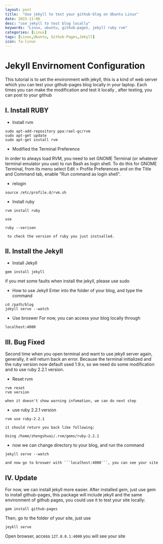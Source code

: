 ```yaml
---
layout: post
title:  "Use jekyll to test your github-blog on Ubuntu Linux"
date: 2015-11-06
desc: "use jekyll to test blog locally"
keywords: "Linux, ubuntu, github-pages, jekyll ruby rvm"
categories: [Linux]
tags: [Linux,Ubuntu, Github-Pages,Jekyll]
icon: fa-linux
---
```


# Jekyll Envirnoment Configuration

This tutorial is to set the environment with jekyll, this is a kind of web server which you can test your github-pages blog locally in your laptop. Each times you can make the modification and test it locally , after testing, you can post to your github

## I. Install RUBY

*	Install rvm

```
sudo apt-add-repository ppa:rael-gc/rvm
sudo apt-get update
sudo apt-get install rvm
```

*	Modified the Terminal Preference

In order to always load RVM, you need to set GNOME Terminal (or whatever terminal emulator you use) to run Bash as login shell. To do this for GNOME Terminal, from its menu select Edit > Profile Preferences and on the Title and Command tab, enable "Run command as login shell".

*	relogin

```
source /etc/profile.d/rvm.sh
```

*	Install ruby

```
rvm install ruby
```

	use

```
ruby --verison
```

	 to check the version of ruby you just instsalled.

## II. Install the Jekyll

*	Install Jekyll

```
gem install jekyll
```

if you met some faults when install the jekyll, please use sudo
*	How to use Jekyll
Enter into the folder of your blog, and type the command

```
cd /path/blog
jekyll serve --watch
```

*	Use broswer
For now, you can access your blog locally through

```
localhost:4000
```

## III. Bug Fixed

Second time when you open terminal and want to use jekyll server again, generally, it will return back an error. Because the terminal initialized and the ruby version now  default used 1.9.x, so we need do some modification and to use ruby 2.2.1 version.

*	Reset rvm

```
rvm reset
rvm version
```

	when it doesn't show warning infomation, we can do next step

*	use ruby 2.2.1 version

```
rvm use ruby-2.2.1
```

	it should return you back like following:

```
Using /home/zhengshuai/.rvm/gems/ruby-2.2.1
```


*	now we can change directory to your blog, and run the command

```
jekyll serve --watch
```

	and now go to broswer with ```localhost:4000```, you can see your site

## IV. Update

For now, we can install jekyll more easier. After installed gem, just use gem to install github-pages, this package will include jekyll and the same environment of github pages, you could use it to test your site locally:

```
gem install github-pages
```

Then, go to the folder of your site, just use

```
jeykll serve
```

Open browser, access ```127.0.0.1:4000``` you will see your site
